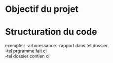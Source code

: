 # Objectif du projet 

# Structuration du code

exemple : 
    -arboressance
    -rapport dans tel dossier  
    -tel prgramme fait ci  
    -tel dossier contien ci